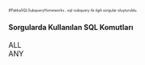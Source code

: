 <span style="font-size:0.5em;">#PatikaSQLSubqueryHomeworks ,  sql-subquery ile ilgili sorgular oluşturuldu.<br>
<H4>Sorgularda Kullanılan SQL Komutları</H4>
ALL <br>
ANY<br>
</span>

